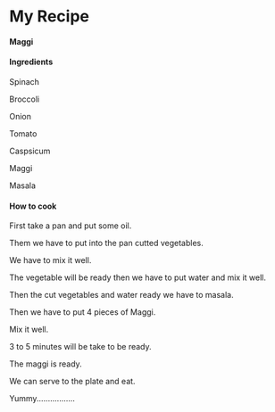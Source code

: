 # My Recipe
#### Maggi

#### Ingredients

Spinach

Broccoli

Onion

Tomato

Caspsicum

Maggi

Masala

#### How to cook

First take a pan and put some oil.

Them we have to put into the pan cutted vegetables.

We have to mix it well.

The vegetable will be ready then we have to put water and mix it well.

Then the cut vegetables and water ready we have to masala.

Then we have to put 4 pieces of Maggi.

Mix it well.

3 to 5 minutes will be take to be ready.

The maggi is ready.

We can serve to the plate and eat.

Yummy.................